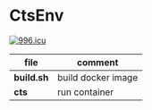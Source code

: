 # CtsEnv

[![996.icu](https://img.shields.io/badge/link-996.icu-red.svg)](https://996.icu)

file|comment
-|-
**build.sh**|build docker image
**cts**|run container
